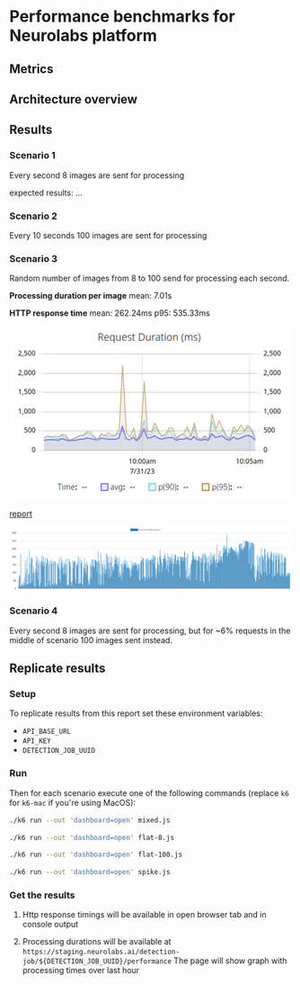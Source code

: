 # Performance benchmarks for Neurolabs platform


## Metrics


## Architecture overview


## Results

### Scenario 1
Every second 8 images are sent for processing

expected results: ...


### Scenario 2
Every 10 seconds 100 images are sent for processing


### Scenario 3
Random number of images from 8 to 100 send for processing each second.

**Processing duration per image**
mean: 7.01s

**HTTP response time**
mean: 262.24ms
p95: 535.33ms

![Requests timings](results/mixed-requests.png)

[report](results/mixed.pdf)

![Processing timings](results/mixed-processing.png)


### Scenario 4
Every second 8 images are sent for processing, but for ~6% requests in the middle of scenario 100 images sent instead.


## Replicate results

### Setup

To replicate results from this report set these environment variables:

* `API_BASE_URL`
* `API_KEY`
* `DETECTION_JOB_UUID`

### Run

Then for each scenario execute one of the following commands (replace `k6` for `k6-mac` if you're using MacOS):

```bash
./k6 run --out 'dashboard=open' mixed.js
```

```bash
./k6 run --out 'dashboard=open' flat-8.js
```

```bash
./k6 run --out 'dashboard=open' flat-100.js
```

```bash
./k6 run --out 'dashboard=open' spike.js
```

### Get the results

1. Http response timings will be available in open browser tab and in console output

2. Processing durations will be available at `https://staging.neurolabs.ai/detection-job/${DETECTION_JOB_UUID}/performance`
The page will show graph with processing times over last hour
